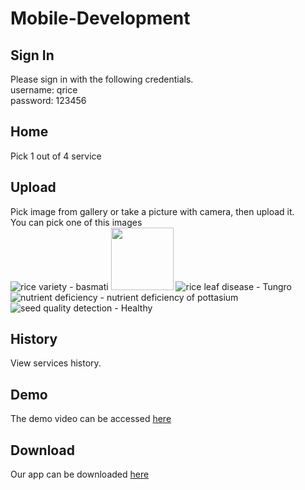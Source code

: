 # Mobile-Development

## Sign In
Please sign in with the following credentials.  
username: qrice  
password: 123456

## Home
Pick 1 out of 4 service

## Upload
Pick image from gallery or take a picture with camera, then upload it.  
You can pick one of this images  
![rice variety - basmati](https://github.com/Q-RICE/Mobile-Development/assets/68507495/b545b460-1052-4278-829b-87239e0bded5)
<img src="https://github.com/Q-RICE/Mobile-Development/assets/68507495/58890788-33f3-46f0-abbc-ec5c3f72b3f9" width="100" height="100">
![rice leaf disease - Tungro](https://github.com/Q-RICE/Mobile-Development/assets/68507495/58890788-33f3-46f0-abbc-ec5c3f72b3f9)
![nutrient deficiency - nutrient deficiency of pottasium](https://github.com/Q-RICE/Mobile-Development/assets/68507495/57cab37f-b377-4734-844d-6ca819743311)
![seed quality detection - Healthy](https://github.com/Q-RICE/Mobile-Development/assets/68507495/d08f29c6-0bd2-4a4a-906c-c9c73ef43cbe)

## History
View services history.

## Demo
The demo video can be accessed [here](https://drive.google.com/file/d/1z6pDJ_qVuR8kImjlATgfeDj9CfXVIGui/view?usp=sharing)

## Download
Our app can be downloaded [here](https://drive.google.com/file/d/1I4oVInygatVPKDosN9rrjVHfefPFSYMZ/view?usp=sharing)
